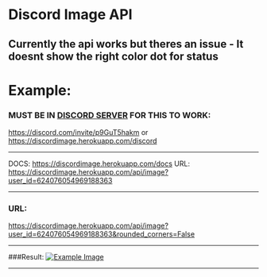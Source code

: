 # Discord Image API

## Currently the api works but theres an issue - It doesnt show the right color dot for status


# Example:

### MUST BE IN [DISCORD SERVER](https://discord.com/invite/p9GuT5hakm) FOR THIS TO WORK:
https://discord.com/invite/p9GuT5hakm or https://discordimage.herokuapp.com/discord

---

DOCS: https://discordimage.herokuapp.com/docs
URL: https://discordimage.herokuapp.com/api/image?user_id=624076054969188363

---

### URL:
https://discordimage.herokuapp.com/api/image?user_id=624076054969188363&rounded_corners=False

---

###Result:
[![Example Image](https://discordimage.herokuapp.com/api/image/?user_id=624076054969188363)](https://discordimage.herokuapp.com/docs)

---
